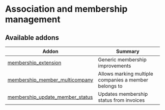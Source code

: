 Association and membership management
=====================================

[//]: # (addons)

Available addons
----------------
**Addon** | **Summary**
--- | ---
[membership_extension](membership_extension/) | Generic membership improvements
[membership_member_multicompany](membership_member_multicompany/) | Allows marking multiple companies a member belongs to
[membership_update_member_status](membership_update_member_status/) | Updates membership status from invoices
